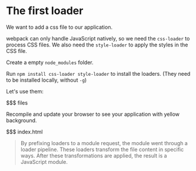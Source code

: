 # The first loader

We want to add a css file to our application.

webpack can only handle JavaScript natively, so we need the `css-loader` to process CSS files. We also need the `style-loader` to apply the styles in the CSS file.

Create a empty `node_modules` folder.

Run `npm install css-loader style-loader` to install the loaders. (They need to be installed locally, without `-g`)

Let's use them:

$$$ files

Recompile and update your browser to see your application with yellow background.

$$$ index.html

> By prefixing loaders to a module request, the module went through a loader pipeline. These loaders transform the file content in specific ways. After these transformations are applied, the result is a JavaScript module.
